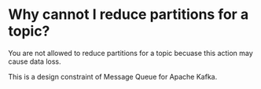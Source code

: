 # Why cannot I reduce partitions for a topic?

You are not allowed to reduce partitions for a topic becuase this action may cause data loss.

This is a design constraint of Message Queue for Apache Kafka.

